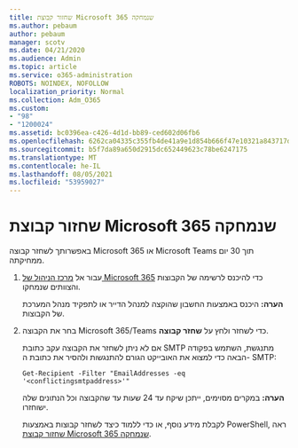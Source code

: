 ```yaml
---
title: שחזור קבוצת Microsoft 365 שנמחקה
ms.author: pebaum
author: pebaum
manager: scotv
ms.date: 04/21/2020
ms.audience: Admin
ms.topic: article
ms.service: o365-administration
ROBOTS: NOINDEX, NOFOLLOW
localization_priority: Normal
ms.collection: Adm_O365
ms.custom:
- "98"
- "1200024"
ms.assetid: bc0396ea-c426-4d1d-bb89-ced602d06fb6
ms.openlocfilehash: 6262ca04335c355fb4de41a9e1d854b666f47e10321a843717d6eb951c46cafd
ms.sourcegitcommit: b5f7da89a650d2915dc652449623c78be6247175
ms.translationtype: MT
ms.contentlocale: he-IL
ms.lasthandoff: 08/05/2021
ms.locfileid: "53959027"
---
```

# <a name="restore-a-deleted-microsoft-365-group"></a>שחזור קבוצת Microsoft 365 שנמחקה

באפשרותך לשחזר קבוצה Microsoft 365 או Microsoft Teams תוך 30 יום ממחיקתה.

1. עבור אל [מרכז הניהול של Microsoft 365](https://aka.ms/RestoreDeletedGroup) כדי להיכנס לרשימה של הקבוצות והצוותים שנמחקו.

    **הערה:** היכנס באמצעות החשבון שהוקצה למנהל הדייר או לתפקיד מנהל המערכת של הקבוצות.

1. בחר את הקבוצה Microsoft 365/Teams כדי לשחזר ולחץ על **שחזר קבוצה**.

    אם לא ניתן לשחזר את הקבוצה עקב כתובת SMTP מתנגשת, השתמש בפקודה הבאה כדי למצוא את האובייקט הגורם להתנגשות ולהסיר את כתובת ה- SMTP:

    `Get-Recipient -Filter "EmailAddresses -eq '<conflictingsmtpaddress>'"`

    **הערה:** במקרים מסוימים, ייתכן שיקח עד 24 שעות עד שהקבוצה וכל הנתונים שלה ישוחזרו.

    לקבלת מידע נוסף, או כדי ללמוד כיצד לשחזר קבוצות באמצעות PowerShell, ראה [שחזור קבוצת Microsoft 365 שנמחקה](https://go.microsoft.com/fwlink/?linkid=867802).